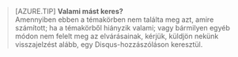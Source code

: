 
>[AZURE.TIP] **Valami mást keres?**  
>Amennyiben ebben a témakörben nem találta meg azt, amire számított; ha a témakörből hiányzik valami; vagy bármilyen egyéb módon nem felelt meg az elvárásainak, kérjük, küldjön nekünk visszajelzést alább, egy Disqus-hozzászóláson keresztül.

<!--HONumber=Sep16_HO4-->


